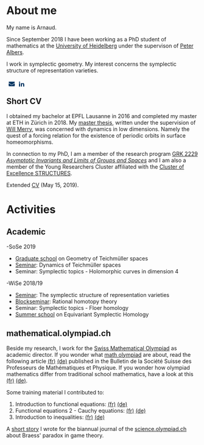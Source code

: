 # About me

My name is Arnaud.

Since September 2018 I have been working as a PhD student of mathematics at the [University of Heidelberg](https://www.uni-heidelberg.de/) under the supervison of [Peter Albers](https://www.mathi.uni-heidelberg.de/~palbers/). 

I work in symplectic geometry. My interest concerns the symplectic structure of representation varieties.

<ul style="list-style:none;float:left;margin:6px;padding:0px;">
<li style="float:left;margin-right:10px"><a href="mailto:amaret@mathi.uni-heidelberg.de?subject=[GitHub]%20Contact%20form"><img src="envelope.png" alt="E-mail" /></a></li>
<li style="float:left;margin-right:10px"><a href="https://www.linkedin.com/in/arnaud-maret-66bb81171/"><img src="linkedin.png" alt="LinkedIn" /></a></li>
</ul>
<br>

## Short CV

I obtained my bachelor at EPFL Lausanne in 2016 and completed my master at ETH in Zürich in 2018. My [master thesis](master_thesis.pdf), written under the supervision of [Will Merry](https://www.merry.io/), was concerned with dynamics in low dimensions. Namely the quest of a forcing relation for the existence of periodic orbits in surface homeomorphisms.

In connection to my PhD, I am a member of the research program [GRK 2229 _Asymptotic Invariants and Limits of Groups and Spaces_](http://www.groups-and-spaces.kit.edu/26.php) and I am also a member of the Young Researchers Cluster affiliated with the [Cluster of Excellence STRUCTURES](https://www.thphys.uni-heidelberg.de/~structures/).

Extended [CV](cv.pdf) (May 15, 2019).

# Activities

## Academic

-SoSe 2019
  - [Graduate school](http://scgp.stonybrook.edu/archives/27840) on Geometry of Teichmüller spaces
  - [Seminar](https://www.mathi.uni-heidelberg.de/~mpfeil/seminarSoSe19.html): Dynamics of Teichmüller spaces 
  - Seminar: Symplectic topics - Holomorphic curves in dimension 4
  
-WiSe 2018/19
  - [Seminar](https://www.mathi.uni-heidelberg.de/~mpfeil/seminarWS1819.html): The symplectic structure of representation varieties
  - [Blockseminar](http://www.groups-and-spaces.kit.edu/downloads/RTG_seminar_05_schedule_rational_homotopy_theory.pdf): Rational homotopy theory
  - Seminar: Symplectic topics - Floer homology
  - [Summer school](https://sites.google.com/view/equivariantsymplectichomology/) on Equivariant Symplectic Homology

## mathematical.olympiad.ch

Beside my research, I work for the [Swiss Mathematical Olympiad](https://imosuisse.ch/index.php/fr/) as academic director. If you wonder what [math olympiad](https://www.imo-official.org/?language=en) are about, read the following article [(fr)](VSMP-Bulletin.pdf) [(de)](VSMP-Bulletin_de_neu.pdf) published in the Bulletin de la Société Suisse des Professeurs de Mathématiques et Physique. If you wonder how olympiad mathematics differ from traditional school mathematics, have a look at this [(fr)](https://science.olympiad.ch/fr/actuel/detail/news/news/couvrez-cette-calculatrice-que-je-ne-saurais-voir-le-retour-du-raisonnement-a-lecole/) [(de)](https://science.olympiad.ch/de/aktuell/detail/news/news/tischlein-deck-dich-ein-mathematisches-festessen/). 

Some training material I contributed to:

1. Introduction to functional equations: [(fr)](https://imosuisse.ch/smo/skripte/algebra/funktionalgleichungen1/fr-funktionalgleichungen1.pdf) [(de)](https://imosuisse.ch/smo/skripte/algebra/funktionalgleichungen1/de-funktionalgleichungen1.pdf)
2. Functional equations 2 - Cauchy equations: [(fr)](https://imosuisse.ch/smo/skripte/algebra/funktionalgleichungen2/fr-funktionalgleichungen2.pdf) [(de)](https://imosuisse.ch/smo/skripte/algebra/funktionalgleichungen2/de-funktionalgleichungen2.pdf)
3. Introduction to inequalities: [(fr)](https://imosuisse.ch/smo/skripte/algebra/ungleichungen1/fr-ungleichungen1.pdf) [(de)](https://imosuisse.ch/smo/skripte/algebra/ungleichungen1/de-ungleichungen1.pdf)

A [short story](https://science.olympiad.ch/de/aktuell/detail/news/news/tonnerre-de-braess-mesaventure-sur-la-route-des-olympiades/)  I wrote for the biannual journal of the [science.olympiad.ch](https://science.olympiad.ch/fr/) about Braess' paradox in game theory.

